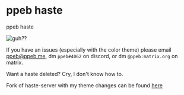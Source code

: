 # ppeb haste

ppeb haste

![guh??](https://c.tenor.com/ytZma1ad2rUAAAAd/guh-cat.gif)

If you have an issues (especially with the color theme) please email
<ppeb@ppeb.me>, dm `ppeb#4062` on discord, or dm `@ppeb:matrix.org` on matrix.

Want a haste deleted? Cry, I don't know how to.

Fork of haste-server with my theme changes can be found [here](https://github.com/pollen00/haste-server)
